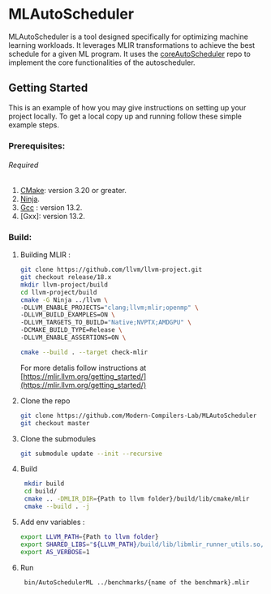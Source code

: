 # MLAutoScheduler

MLAutoScheduler is a tool designed specifically for optimizing machine learning workloads. It leverages MLIR transformations to achieve the best schedule for a given ML program. It uses the [coreAutoScheduler](https://github.com/MLIR-Autoscheduler/coreAutoScheduler) repo to implement the core functionalities of the autoscheduler.

<!-- GETTING STARTED -->

## Getting Started

This is an example of how you may give instructions on setting up your project locally.
To get a local copy up and running follow these simple example steps.

### Prerequisites:
###### Required
1) [CMake](https://cmake.org/): version 3.20 or greater.
2) [Ninja](https://ninja-build.org/).
3) [Gcc](https://gcc.gnu.org/) : version 13.2.
4) [Gxx]: version 13.2.

### Build:
1. Building MLIR :
   ```sh
   git clone https://github.com/llvm/llvm-project.git
   git checkout release/18.x
   mkdir llvm-project/build
   cd llvm-project/build
   cmake -G Ninja ../llvm \
   -DLLVM_ENABLE_PROJECTS="clang;llvm;mlir;openmp" \
   -DLLVM_BUILD_EXAMPLES=ON \
   -DLLVM_TARGETS_TO_BUILD="Native;NVPTX;AMDGPU" \
   -DCMAKE_BUILD_TYPE=Release \
   -DLLVM_ENABLE_ASSERTIONS=ON \

   cmake --build . --target check-mlir
   ```

   For more detalis follow instructions at [https://mlir.llvm.org/getting_started/](https://mlir.llvm.org/getting_started/)

2. Clone the repo
   ```sh
   git clone https://github.com/Modern-Compilers-Lab/MLAutoScheduler
   git checkout master
   ```
3. Clone the submodules
   ```sh
   git submodule update --init --recursive
   ```
4. Build 
   ```sh
    mkdir build
    cd build/
    cmake .. -DMLIR_DIR={Path to llvm folder}/build/lib/cmake/mlir
    cmake --build . -j
    ```
5. Add env variables :
   ```sh
   export LLVM_PATH={Path to llvm folder}
   export SHARED_LIBS="${LLVM_PATH}/build/lib/libmlir_runner_utils.so,${LLVM_PATH}/build/lib/libmlir_c_runner_utils.so,${LLVM_PATH}/build/lib/libomp.so"
   export AS_VERBOSE=1 
   ```
6. Run
   ```sh
    bin/AutoSchedulerML ../benchmarks/{name of the benchmark}.mlir
   ```
